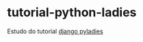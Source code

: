 # tutorial-python-ladies
Estudo do tutorial [django pyladies](http://tutorial.djangogirls.org/pt/python_introduction/) 
